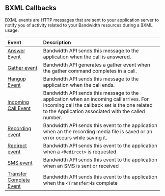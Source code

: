 ## BXML Callbacks

BXML events are HTTP messages that are sent to your application server to notify you of activity related to your Bandwidth resources during a BXML usage.

| Event                                            | Description                                                                                                                                                                                    |
|:-------------------------------------------------|:-----------------------------------------------------------------------------------------------------------------------------------------------------------------------------------------------|
| [Answer Event](callBacks/answer.md)              | Bandwidth API sends this message to the application when the call is answered.                                                                                                                 |
| [Gather event](callBacks/gather.md)              | Bandwidth API generates a gather event when the gather command completes in a call.                                                                                                            |
| [Hangup Event](callBacks/hangup.md)              | Bandwidth API sends this message to the application when the call ends.                                                                                                                        |
| [Incoming Call Event](callBacks/incomingCall.md) | Bandwidth API sends this message to the application when an incoming call arrives. For incoming call the callback set is the one related to the Application associated with the called number. |
| [Recording event](callBacks/recording.md)        | Bandwidth API sends this event to the application when an the recording media file is saved or an error occurs while saving it.                                                                |
| [Redirect event](callBacks/redirect.md)          | Bandwidth API sends this event to the application when a `<Redirect>` is requested                                                                                                             |
| [SMS event](callBacks/sms.md)                    | Bandwidth API sends this event to the application when an SMS is sent or received                                                                                                              |
| [Transfer Complete Event](callBacks/transfer.md) | Bandwidth API sends this event to the application when the `<Transfer>`is complete                                                                                                             |

